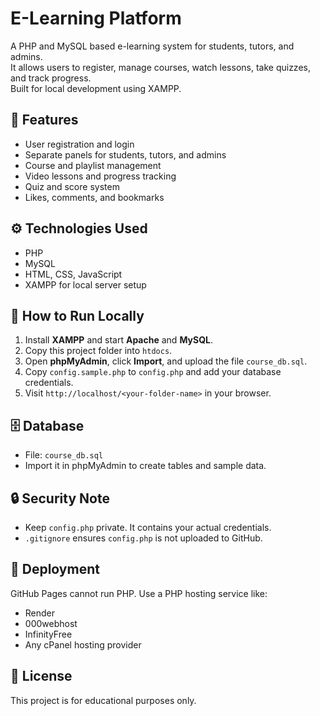 # E-Learning Platform

A PHP and MySQL based e-learning system for students, tutors, and admins.  
It allows users to register, manage courses, watch lessons, take quizzes, and track progress.  
Built for local development using XAMPP.

## 🧩 Features
- User registration and login  
- Separate panels for students, tutors, and admins  
- Course and playlist management  
- Video lessons and progress tracking  
- Quiz and score system  
- Likes, comments, and bookmarks

## ⚙️ Technologies Used
- PHP  
- MySQL  
- HTML, CSS, JavaScript  
- XAMPP for local server setup

## 🚀 How to Run Locally
1. Install **XAMPP** and start **Apache** and **MySQL**.  
2. Copy this project folder into `htdocs`.  
3. Open **phpMyAdmin**, click **Import**, and upload the file `course_db.sql`.  
4. Copy `config.sample.php` to `config.php` and add your database credentials.  
5. Visit `http://localhost/<your-folder-name>` in your browser.

## 🗄️ Database
- File: `course_db.sql`  
- Import it in phpMyAdmin to create tables and sample data.

## 🔒 Security Note
- Keep `config.php` private. It contains your actual credentials.  
- `.gitignore` ensures `config.php` is not uploaded to GitHub.

## 📢 Deployment
GitHub Pages cannot run PHP. Use a PHP hosting service like:
- Render  
- 000webhost  
- InfinityFree  
- Any cPanel hosting provider

## 📄 License
This project is for educational purposes only.
